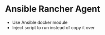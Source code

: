 # Ansible Rancher Agent

- Use Ansible docker module
- Inject script to run instead of copy it over
